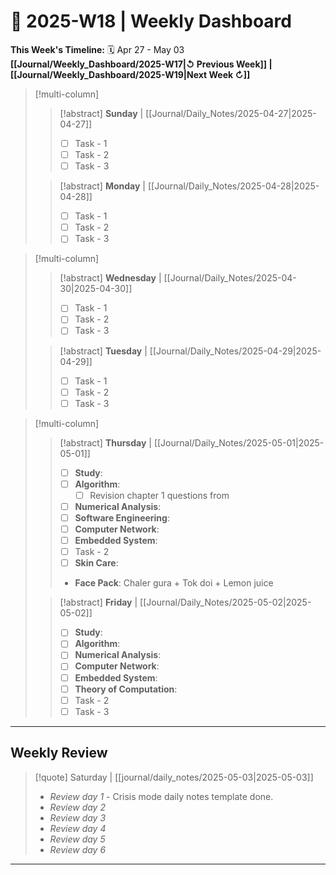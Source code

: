 # 🎯  2025-W18 | Weekly Dashboard

**This Week's Timeline:** 🗓️ Apr 27 - May 03
**[[Journal/Weekly_Dashboard/2025-W17|↺ Previous Week]] | [[Journal/Weekly_Dashboard/2025-W19|Next Week ↻]]**

>[!multi-column]
>
>>[!abstract] **Sunday** | [[Journal/Daily_Notes/2025-04-27|2025-04-27]]
>> - [ ] Task - 1
>> - [ ] Task - 2
>> - [ ] Task - 3
> 
>>[!abstract] **Monday** | [[Journal/Daily_Notes/2025-04-28|2025-04-28]]
>> - [ ] Task - 1
>> - [ ] Task - 2
>> - [ ] Task - 3

>[!multi-column]
>
>>[!abstract] **Wednesday** | [[Journal/Daily_Notes/2025-04-30|2025-04-30]] 
>> - [ ] Task - 1
>> - [ ] Task - 2
>> - [ ] Task - 3
>
>>[!abstract] **Tuesday** | [[Journal/Daily_Notes/2025-04-29|2025-04-29]] 
>> - [ ] Task - 1
>> - [ ] Task - 2
>> - [ ] Task - 3

>[!multi-column]
>
>>[!abstract] **Thursday** | [[Journal/Daily_Notes/2025-05-01|2025-05-01]] 
>> - [ ] **Study**:
>> 	- [ ] **Algorithm**:
>> 		- [ ] Revision chapter 1 questions from 
>> 	- [ ] **Numerical Analysis**:
>> 	- [ ] **Software Engineering**:
>> 	- [ ] **Computer Network**:
>> 	- [ ] **Embedded System**:
>> - [ ] Task - 2
>> - [ ] **Skin Care**:
>> 	- **Face Pack**: Chaler gura + Tok doi + Lemon juice
>
>>[!abstract] **Friday** | [[Journal/Daily_Notes/2025-05-02|2025-05-02]]
>> - [ ] **Study**:
>> 	- [ ] **Algorithm**:
>> 	- [ ] **Numerical Analysis**:
>> 	- [ ] **Computer Network**:
>> 	- [ ] **Embedded System**:
>> 	- [ ] **Theory of Computation**:
>> - [ ] Task - 2
>> - [ ] Task - 3

---

## **Weekly Review**
> [!quote] Saturday | [[journal/daily_notes/2025-05-03|2025-05-03]]
> - *Review day 1* - Crisis mode daily notes template done.
> - *Review day 2*
> - *Review day 3*
> - *Review day 4*
> - *Review day 5*
> - *Review day 6*

---
